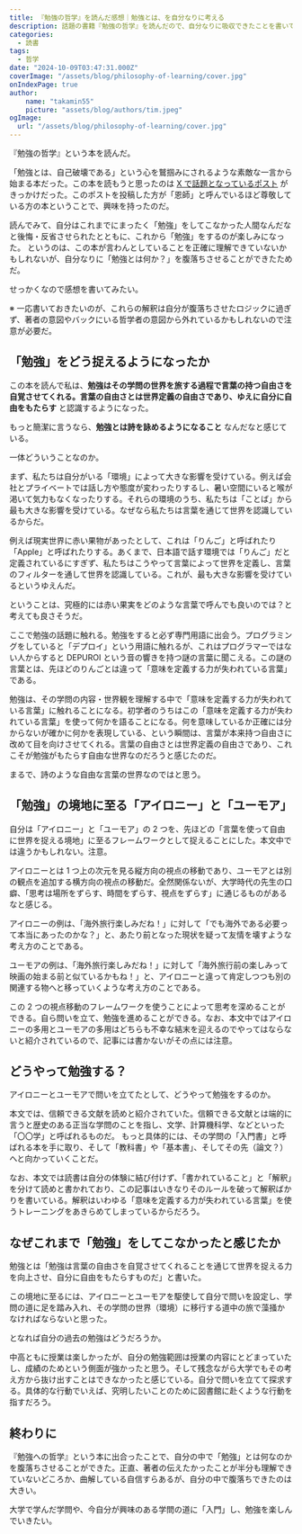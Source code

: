 ```yaml
---
title: 『勉強の哲学』を読んだ感想｜勉強とは、を自分なりに考える
description: 話題の書籍『勉強の哲学』を読んだので、自分なりに吸収できたことを書いていきます
categories: 
  - 読書
tags:
  - 哲学
date: "2024-10-09T03:47:31.000Z"
coverImage: "/assets/blog/philosophy-of-learning/cover.jpg"
onIndexPage: true
author:
    name: "takamin55"
    picture: "assets/blog/authors/tim.jpeg"
ogImage:
  url: "/assets/blog/philosophy-of-learning/cover.jpg"
---
```


『勉強の哲学』という本を読んだ。

「勉強とは、自己破壊である」という心を鷲掴みにされるような素敵な一言から始まる本だった。この本を読もうと思ったのは [X で話題となっているポスト](https://x.com/xxanemicoxx/status/1842980834384679270) がきっかけだった。このポストを投稿した方が「恩師」と呼んでいるほど尊敬している方の本ということで、興味を持ったのだ。

読んでみて、自分はこれまでにまったく「勉強」をしてこなかった人間なんだなと後悔・反省させられたとともに、これから「勉強」をするのが楽しみになった。
というのは、この本が言わんとしていることを正確に理解できていないかもしれないが、自分なりに「勉強とは何か？」を腹落ちさせることができたためだ。

せっかくなので感想を書いてみたい。

※ 一応書いておきたいのが、これらの解釈は自分が腹落ちさせたロジックに過ぎず、著者の意図やバックにいる哲学者の意図から外れているかもしれないので注意が必要だ。

## 「勉強」をどう捉えるようになったか
この本を読んで私は、**勉強はその学問の世界を旅する過程で言葉の持つ自由さを自覚させてくれる。言葉の自由さとは世界定義の自由さであり、ゆえに自分に自由をもたらす** と認識するようになった。

もっと簡潔に言うなら、**勉強とは詩を詠めるようになること** なんだなと感じている。

一体どういうことなのか。

まず、私たちは自分がいる「環境」によって大きな影響を受けている。例えば会社とプライベートでは話し方や態度が変わったりするし、暑い空間にいると喉が渇いて気力もなくなったりする。それらの環境のうち、私たちは「ことば」から最も大きな影響を受けている。なぜなら私たちは言葉を通じて世界を認識しているからだ。

例えば現実世界に赤い果物があったとして、これは「りんご」と呼ばれたり「Apple」と呼ばれたりする。あくまで、日本語で話す環境では「りんご」だと定義されているにすぎず、私たちはこうやって言葉によって世界を定義し、言葉のフィルターを通して世界を認識している。これが、最も大きな影響を受けているというゆえんだ。

ということは、究極的には赤い果実をどのような言葉で呼んでも良いのでは？と考えても良さそうだ。

ここで勉強の話題に触れる。勉強をすると必ず専門用語に出会う。プログラミングをしていると「デプロイ」という用語に触れるが、これはプログラマーではない人からすると DEPUROI という音の響きを持つ謎の言葉に聞こえる。この謎の言葉とは、先ほどのりんごとは違って「意味を定義する力が失われている言葉」である。

勉強は、その学問の内容・世界観を理解する中で「意味を定義する力が失われている言葉」に触れることになる。初学者のうちはこの「意味を定義する力が失われている言葉」を使って何かを語ることになる。何を意味しているか正確には分からないが確かに何かを表現している、という瞬間は、言葉が本来持つ自由さに改めて目を向けさせてくれる。言葉の自由さとは世界定義の自由さであり、これこそが勉強がもたらす自由な世界なのだろうと感じたのだ。

まるで、詩のような自由な言葉の世界なのではと思う。

## 「勉強」の境地に至る「アイロニー」と「ユーモア」
自分は「アイロニー」と「ユーモア」の 2 つを、先ほどの「言葉を使って自由に世界を捉える境地」に至るフレームワークとして捉えることにした。本文中では違うかもしれない。注意。

アイロニーとは 1 つ上の次元を見る縦方向の視点の移動であり、ユーモアとは別の観点を追加する横方向の視点の移動だ。全然関係ないが、大学時代の先生の口癖、「思考は場所をずらす、時間をずらす、視点をずらす」に通じるものがあるなと感じる。

アイロニーの例は、「海外旅行楽しみだね！」に対して「でも海外である必要って本当にあったのかな？」と、あたり前となった現状を疑って友情を壊すような考え方のことである。

ユーモアの例は、「海外旅行楽しみだね！」に対して「海外旅行前の楽しみって映画の始まる前と似ているかもね！」と、アイロニーと違って肯定しつつも別の関連する物へと移っていくような考え方のことである。

この 2 つの視点移動のフレームワークを使うことによって思考を深めることができる。自ら問いを立て、勉強を進めることができる。なお、本文中ではアイロニーの多用とユーモアの多用はどちらも不幸な結末を迎えるのでやってはならないと紹介されているので、記事には書かないがその点には注意。

## どうやって勉強する？
アイロニーとユーモアで問いを立てたとして、どうやって勉強をするのか。

本文では、信頼できる文献を読めと紹介されていた。信頼できる文献とは端的に言うと歴史のある正当な学問のことを指し、文学、計算機科学、などといった「〇〇学」と呼ばれるものだ。
もっと具体的には、その学問の「入門書」と呼ばれる本を手に取り、そして「教科書」や「基本書」、そしてその先（論文？）へと向かっていくことだ。

なお、本文では読書は自分の体験に結び付けず、「書かれていること」と「解釈」を分けて読めと書かれており、この記事はいきなりそのルールを破って解釈ばかりを書いている。解釈はいわゆる「意味を定義する力が失われている言葉」を使うトレーニングをあきらめてしまっているからだろう。

## なぜこれまで「勉強」をしてこなかったと感じたか
勉強とは「勉強は言葉の自由さを自覚させてくれることを通じて世界を捉える力を向上させ、自分に自由をもたらすものだ」と書いた。

この境地に至るには、アイロニーとユーモアを駆使して自分で問いを設定し、学問の道に足を踏み入れ、その学問の世界（環境）に移行する道中の旅で藻掻かなければならないと思った。

となれば自分の過去の勉強はどうだろうか。

中高ともに授業は楽しかったが、自分の勉強範囲は授業の内容にとどまっていたし、成績のためという側面が強かったと思う。そして残念ながら大学でもその考え方から抜け出すことはできなかったと感じている。自分で問いを立てて探求する。具体的な行動でいえば、究明したいことのために図書館に赴くような行動を指すだろう。


## 終わりに
『勉強への哲学』という本に出合ったことで、自分の中で「勉強」とは何なのかを腹落ちさせることができた。正直、著者の伝えたかったことが半分も理解できていないどころか、曲解している自信すらあるが、自分の中で腹落ちできたのは大きい。

大学で学んだ学問や、今自分が興味のある学問の道に「入門」し、勉強を楽しんでいきたい。
